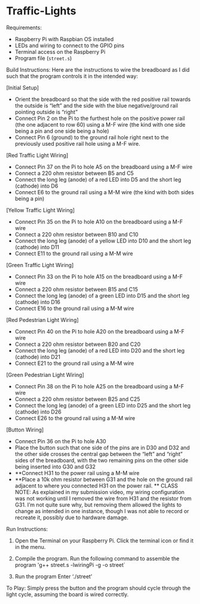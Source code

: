 # Traffic-Lights
Requirements:
- Raspberry Pi with Raspbian OS installed
- LEDs and wiring to connect to the GPIO pins
- Terminal access on the Raspberry Pi
- Program file (`street.s`)

Build Instructions:
Here are the instructions to wire the breadboard as I did such that the program controls it in the intended way:

[Initial Setup]
- Orient the breadboard so that the side with the red positive rail towards the outside is “left” and the side with the blue negative/ground rail pointing outside is “right”
- Connect Pin 2 on the Pi to the furthest hole on the positive power rail (the one adjacent to row 60) using a M-F wire (the kind with one side being a pin and one side being a hole)
- Connect Pin 6 (ground) to the ground rail hole right next to the previously used positive rail hole using a M-F wire. 

[Red Traffic Light Wiring]
- Connect Pin 37 on the Pi to hole A5 on the breadboard using a M-F wire
- Connect a 220 ohm resistor between B5 and C5
- Connect the long leg (anode) of a red LED into D5 and the short leg (cathode) into D6
- Connect E6 to the ground rail using a M-M wire (the kind with both sides being a pin)

[Yellow Traffic Light Wiring]
- Connect Pin 35 on the Pi to hole A10 on the breadboard using a M-F wire
- Connect a 220 ohm resistor between B10 and C10
- Connect the long leg (anode) of a yellow LED into D10 and the short leg (cathode) into D11
- Connect E11 to the ground rail using a M-M wire

[Green Traffic Light Wiring]
- Connect Pin 33 on the Pi to hole A15 on the breadboard using a M-F wire
- Connect a 220 ohm resistor between B15 and C15
- Connect the long leg (anode) of a green LED into D15 and the short leg (cathode) into D16
- Connect E16 to the ground rail using a M-M wire

[Red Pedestrian Light Wiring]
- Connect Pin 40 on the Pi to hole A20 on the breadboard using a M-F wire
- Connect a 220 ohm resistor between B20 and C20
- Connect the long leg (anode) of a red LED into D20 and the short leg (cathode) into D21
- Connect E21 to the ground rail using a M-M wire

[Green Pedestrian Light Wiring]
- Connect Pin 38 on the Pi to hole A25 on the breadboard using a M-F wire
- Connect a 220 ohm resistor between B25 and C25
- Connect the long leg (anode) of a green LED into D25 and the short leg (cathode) into D26
- Connect E26 to the ground rail using a M-M wire

[Button Wiring]
- Connect Pin 36 on the Pi to hole A30
- Place the button such that one side of the pins are in D30 and D32 and the other side crosses the central gap between the “left” and “right” sides of the breadboard, with the two remaining pins on the other side being inserted into G30 and G32
- **Connect H31 to the power rail using a M-M wire
- **Place a 10k ohm resistor between G31 and the hole on the ground rail adjacent to where you connected H31 on the power rail.
** CLASS NOTE: As explained in my submission video, my wiring configuration was not working until I removed the wire from H31 and the resistor from G31. I’m not quite sure why, but removing them allowed the lights to change as intended in one instance, though I was not able to record or recreate it, possibly due to hardware damage. 

Run Instructions:
1. Open the Terminal on your Raspberry Pi.
Click the terminal icon or find it in the menu.

3. Compile the program.
Run the following command to assemble the program
'g++ street.s -lwiringPi -g -o street`

4. Run the program
 	Enter ‘./street’

To Play:
Simply press the button and the program should cycle through the light cycle, assuming the board is wired correctly.

